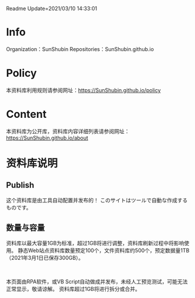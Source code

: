 ﻿Readme   Update=2021/03/10 14:33:01
# Info
Organization：SunShubin
Repositories：SunShubin.github.io
# Policy
本资料库利用规则请参阅网址：https://SunShubin.github.io/policy

# Content
本资料库为公开库，资料库内容详细列表请参阅网址：https://SunShubin.github.io/about

# 资料库说明
  
## Publish
这个资料库是由工具自动配置并发布的！
このサイトはツールで自動な作成するものです。
  
## 数量与容量
资料库以最大容量1GB为标准，超过1GB将进行调整，资料库刷新过程中将影响使用。
静态Web站点资料库数量预定100个，文件资料库约500个，预定数据量1TB（2021年3月1日已保存300GB）。


<br>


本页面由RPA软件，或VB Script自动做成并发布，未经人工预览测试，可能无法正常显示，敬请谅解。 资料库超过1GB将进行拆分或合并。 

